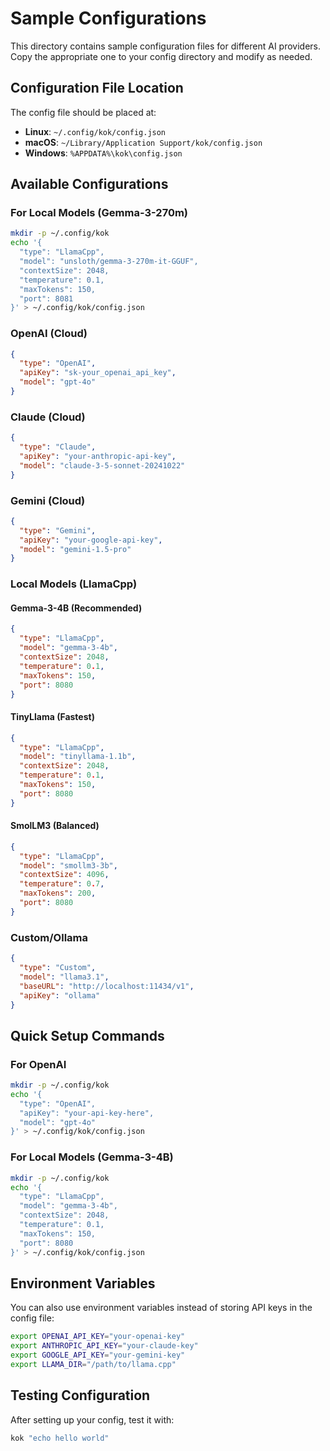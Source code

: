 # Sample Configurations

This directory contains sample configuration files for different AI providers. Copy the appropriate one to your config directory and modify as needed.

## Configuration File Location

The config file should be placed at:
- **Linux**: `~/.config/kok/config.json`
- **macOS**: `~/Library/Application Support/kok/config.json`
- **Windows**: `%APPDATA%\kok\config.json`

## Available Configurations
### For Local Models (Gemma-3-270m)
```bash
mkdir -p ~/.config/kok
echo '{
  "type": "LlamaCpp",
  "model": "unsloth/gemma-3-270m-it-GGUF",
  "contextSize": 2048,
  "temperature": 0.1,
  "maxTokens": 150,
  "port": 8081
}' > ~/.config/kok/config.json
```
### OpenAI (Cloud)
```json
{
  "type": "OpenAI",
  "apiKey": "sk-your_openai_api_key",
  "model": "gpt-4o"
}
```

### Claude (Cloud)
```json
{
  "type": "Claude",
  "apiKey": "your-anthropic-api-key",
  "model": "claude-3-5-sonnet-20241022"
}
```

### Gemini (Cloud)
```json
{
  "type": "Gemini",
  "apiKey": "your-google-api-key",
  "model": "gemini-1.5-pro"
}
```

### Local Models (LlamaCpp)

#### Gemma-3-4B (Recommended)
```json
{
  "type": "LlamaCpp",
  "model": "gemma-3-4b",
  "contextSize": 2048,
  "temperature": 0.1,
  "maxTokens": 150,
  "port": 8080
}
```

#### TinyLlama (Fastest)
```json
{
  "type": "LlamaCpp",
  "model": "tinyllama-1.1b",
  "contextSize": 2048,
  "temperature": 0.1,
  "maxTokens": 150,
  "port": 8080
}
```

#### SmolLM3 (Balanced)
```json
{
  "type": "LlamaCpp",
  "model": "smollm3-3b",
  "contextSize": 4096,
  "temperature": 0.7,
  "maxTokens": 200,
  "port": 8080
}
```

### Custom/Ollama
```json
{
  "type": "Custom",
  "model": "llama3.1",
  "baseURL": "http://localhost:11434/v1",
  "apiKey": "ollama"
}
```

## Quick Setup Commands

### For OpenAI
```bash
mkdir -p ~/.config/kok
echo '{
  "type": "OpenAI",
  "apiKey": "your-api-key-here",
  "model": "gpt-4o"
}' > ~/.config/kok/config.json
```

### For Local Models (Gemma-3-4B)
```bash
mkdir -p ~/.config/kok
echo '{
  "type": "LlamaCpp",
  "model": "gemma-3-4b",
  "contextSize": 2048,
  "temperature": 0.1,
  "maxTokens": 150,
  "port": 8080
}' > ~/.config/kok/config.json
```

## Environment Variables

You can also use environment variables instead of storing API keys in the config file:

```bash
export OPENAI_API_KEY="your-openai-key"
export ANTHROPIC_API_KEY="your-claude-key"
export GOOGLE_API_KEY="your-gemini-key"
export LLAMA_DIR="/path/to/llama.cpp"
```

## Testing Configuration

After setting up your config, test it with:
```bash
kok "echo hello world"
```